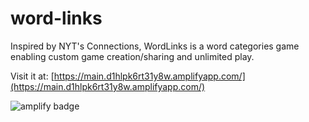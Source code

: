 # word-links
Inspired by NYT's Connections, WordLinks is a word categories game enabling custom game creation/sharing and unlimited play.

Visit it at: [https://main.d1hlpk6rt31y8w.amplifyapp.com/](https://main.d1hlpk6rt31y8w.amplifyapp.com/)



![amplify badge](https://lqpwgcguy6.execute-api.us-west-2.amazonaws.com/test/badges?uuid=123456789)
